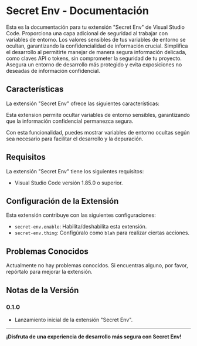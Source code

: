 # Secret Env - Documentación

Esta es la documentación para tu extensión "Secret Env" de Visual Studio Code. Proporciona una capa adicional de seguridad al trabajar con variables de entorno. Los valores sensibles de tus variables de entorno se ocultan, garantizando la confidencialidad de información crucial. Simplifica el desarrollo al permitirte manejar de manera segura información delicada, como claves API o tokens, sin comprometer la seguridad de tu proyecto. Asegura un entorno de desarrollo más protegido y evita exposiciones no deseadas de información confidencial.

## Características

La extensión "Secret Env" ofrece las siguientes características:

Esta extension permite ocultar variables de entorno sensibles, garantizando que la información confidencial permanezca segura.

Con esta funcionalidad, puedes mostrar variables de entorno ocultas según sea necesario para facilitar el desarrollo y la depuración.

## Requisitos

La extensión "Secret Env" tiene los siguientes requisitos:

- Visual Studio Code versión 1.85.0 o superior.

## Configuración de la Extensión

Esta extensión contribuye con las siguientes configuraciones:

- `secret-env.enable`: Habilita/deshabilita esta extensión.
- `secret-env.thing`: Configúralo como `blah` para realizar ciertas acciones.

## Problemas Conocidos

Actualmente no hay problemas conocidos. Si encuentras alguno, por favor, repórtalo para mejorar la extensión.

## Notas de la Versión

### 0.1.0

- Lanzamiento inicial de la extensión "Secret Env".

---

**¡Disfruta de una experiencia de desarrollo más segura con Secret Env!**
